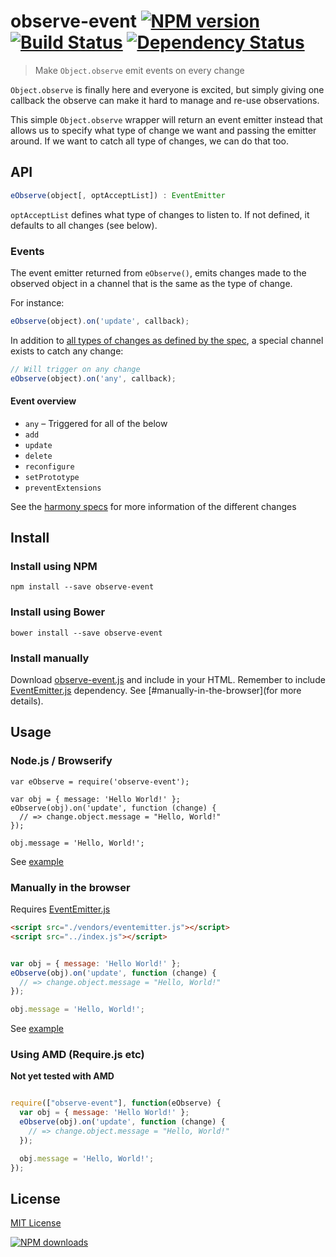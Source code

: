 # observe-event [![NPM version][npm-image]][npm-url] [![Build Status][travis-image]][travis-url] [![Dependency Status][depstat-image]][depstat-url]
> Make `Object.observe` emit events on every change

`Object.observe` is finally here and everyone is excited, but simply giving
one callback the observe can make it hard to manage and re-use observations.

This simple `Object.observe` wrapper will return an event emitter
instead that allows us to specify what type of change we want
and passing the emitter around. If we want to catch all type of
changes, we can do that too.

## API

```javascript
eObserve(object[, optAcceptList]) : EventEmitter
```

`optAcceptList` defines what type of changes to listen to.
If not defined, it defaults to all changes (see below).


### Events

The event emitter returned from `eObserve()`, emits changes
made to the observed object in a channel that is the same
as the type of change.

For instance:
```javascript
eObserve(object).on('update', callback);
```

In addition to [all types of changes as defined by the spec](http://wiki.ecmascript.org/doku.php?id=harmony:observe_public_api), a special channel exists to catch any change:

```javascript
// Will trigger on any change
eObserve(object).on('any', callback);
```

#### Event overview
* `any` – Triggered for all of the below
* `add`
* `update`
* `delete`
* `reconfigure`
* `setPrototype`
* `preventExtensions`

See the [harmony specs](http://wiki.ecmascript.org/doku.php?id=harmony:observe)
for more information of the different changes

## Install

### Install using NPM

```shell
npm install --save observe-event
```

### Install using Bower

```shell
bower install --save observe-event
```

### Install manually

Download [observe-event.js](./observe-event.js) and include in your HTML.
Remember to include [EventEmitter.js](https://github.com/Wolfy87/EventEmitter)
dependency. See [#manually-in-the-browser](for more details).

## Usage

###  Node.js / Browserify

```
var eObserve = require('observe-event');

var obj = { message: 'Hello World!' };
eObserve(obj).on('update', function (change) {
  // => change.object.message = "Hello, World!"
});

obj.message = 'Hello, World!';
```

See [example](./examples/node.js)


### Manually in the browser

Requires [EventEmitter.js](https://github.com/Wolfy87/EventEmitter)

```html
<script src="./vendors/eventemitter.js"></script>
<script src="../index.js"></script>
```

```javascript

var obj = { message: 'Hello World!' };
eObserve(obj).on('update', function (change) {
  // => change.object.message = "Hello, World!"
});

obj.message = 'Hello, World!';
```

See [example](./examples/index.html)


### Using AMD (Require.js etc)

**Not yet tested with AMD**

```javascript

require(["observe-event"], function(eObserve) {
  var obj = { message: 'Hello World!' };
  eObserve(obj).on('update', function (change) {
    // => change.object.message = "Hello, World!"
  });

  obj.message = 'Hello, World!';
});
```

## License

[MIT License](http://en.wikipedia.org/wiki/MIT_License)

[![NPM downloads][npm-downloads]][npm-url]

[npm-url]: https://npmjs.org/package/observe-event
[npm-image]: http://img.shields.io/npm/v/observe-event.svg?style=flat
[npm-downloads]: http://img.shields.io/npm/dm/observe-event.svg?style=flat

[travis-url]: http://travis-ci.org/mikaelbr/observe-event
[travis-image]: http://img.shields.io/travis/mikaelbr/observe-event.svg?style=flat

[depstat-url]: https://gemnasium.com/mikaelbr/observe-event
[depstat-image]: http://img.shields.io/gemnasium/mikaelbr/observe-event.svg?style=flat